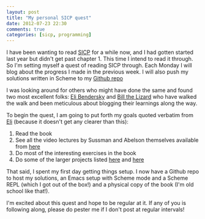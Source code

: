```yaml
---
layout: post
title: "My personal SICP quest"
date: 2012-07-23 22:30
comments: true
categories: [sicp, programming]
---
```

I have been wanting to read
[SICP](http://mitpress.mit.edu/sicp/full-text/book/book.html) for a
while now, and I had gotten started last year but didn't get past
chapter 1. This time I intend to read it through. So I'm setting
myself a quest of reading SICP through. Each Monday I will blog
about the progress I made in the previous week. I will also push my
solutions written in Scheme to my [Github repo](https://github.com/pastafari/sicp-redux)

I was looking around for others who might have done the same and found
two most excellent folks:
[Eli Bendersky](http://eli.thegreenplace.net/2007/06/19/introducing-the-sicp-reading-notes/)
and
[Bill the Lizard](http://www.billthelizard.com/2009/10/sicp-challenge.html)
who have walked the walk and been meticulous about blogging their
learnings along the way. 

To begin the quest, I am going to put forth my goals quoted verbatim
from
[Eli](http://eli.thegreenplace.net/2007/06/19/introducing-the-sicp-reading-notes/)
(because it doesn't get any clearer than this):

1. Read the book  
2. See all the video lectures by Sussman and Abelson themselves
available from
[here](http://www.swiss.ai.mit.edu/classes/6.001/abelson-sussman-lectures/)  
3. Do most of the interesting exercises in the book  
4. Do some of the larger projects listed
[here](http://mitpress.mit.edu/sicp/psets/index.html) and
[here](http://ocw.mit.edu/OcwWeb/Electrical-Engineering-and-Computer-Science/6-001Spring-2005/CourseHome/index.htm)  

That said, I spent my first day getting things setup. I now have a
Github repo to host my solutions, an Emacs setup with Scheme mode and
a Scheme REPL (which I got out of the box!) and a physical copy of the
book (I'm old school like that!). 

I'm excited about this quest and hope to be regular at it. If any of
you is following along, please do pester me if I don't post at regular
intervals!
